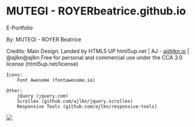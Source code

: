 # MUTEGI - ROYERbeatrice.github.io
E-Portfolio

By: MUTEGI - ROYER Beatrice

Credits:
	Main Design:
		Landed by HTML5 UP
		html5up.net | AJ - aj@lkn.io | @ajlkn@ajlkn
		Free for personal and commercial use under the CCA 3.0 license (html5up.net/license)

	Icons:
		Font Awesome (fontawesome.io)

	Other:
		jQuery (jquery.com)
		Scrollex (github.com/ajlkn/jquery.scrollex)
		Responsive Tools (github.com/ajlkn/responsive-tools)

<img src="https://t.bkit.co/w_63cf1ec7f188e.gif" />
